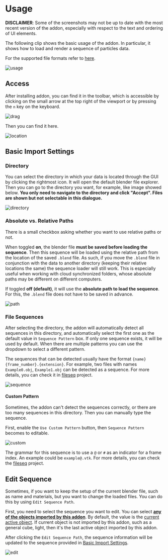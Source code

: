 # Usage
 
**DISCLAIMER**: Some of the screenshots may not be up to date with the most recent version of the addon, especially with respect to the text and ordering of UI elements.

The following clip shows the basic usage of the addon. In particular, it shows how to load and render a sequence of particles data.

For the supported file formats refer to [here](./format.md).

![usage](../images/usage.gif)

## Access

After installing addon, you can find it in the toolbar, which is accessible by clicking on the small arrow at the top right of the viewport or by pressing the `n` key on the keyboard.

![drag](../images/drag.png)

Then you can find it here.

![location](../images/location.png)

## Basic Import Settings

### Directory

You can select the directory in which your data is located through the GUI by clicking the rightmost icon. It will open the default blender file explorer. Then you can go to the directory you want, for example, like image showed below. **You only need to navigate to the directory and click "Accept". Files are shown but not selectable in this dialogue.**

![directory](../images/directory.png)

### Absolute vs. Relative Paths

There is a small checkbox asking whether you want to use relative paths or not.

When toggled **on**, the blender file **must be saved before loading the sequence**. Then this sequence will be loaded using the relative path from the location of the saved `.blend` file. As such, if you move the `.blend` file in conjunction with the data to another directory (keeping their relative locations the same) the sequence loader will still work. This is especially useful when working with cloud synchronized folders, whose absolute paths may be different on different computers.

If toggled **off (default)**, it will use the **absolute path to load the sequence**. For this, the `.blend` file does not have to be saved in advance.

![path](../images/path.png)

### File Sequences

After selecting the directory, the addon will automatically detect all sequences in this directory, and automatically select the first one as the default value in `Sequence Pattern` box. If only one sequence exists, it will be used by default. When there are multiple patterns you can use the dropdown to select a different pattern.

The sequences that can be detected usually have the format `{name}{frame_number}.{extension}`. For example, two files with names `Example0.obj`, `Example1.obj` can be detected as a sequence. For more details, you can check it in [fileseq](https://github.com/justinfx/fileseq) project.

![sequence](../images/sequence.png)

#### Custom Pattern

Sometimes, the addon can't detect the sequences correctly, or there are too many sequences in this directory. Then you can manually type the sequence.

First, enable the `Use Custom Pattern` button, then `Sequence Pattern` becomes to editable.

![custom](../images/custom.png)

The grammar for this sequence is to use a `@` or `#` as an indicator for a frame index. An example could be `example@.vtk`. For more details, you can check the [fileseq](https://github.com/justinfx/fileseq#check-a-directory-for-one-existing-sequence) project.

## Edit Sequence

Sometimes, if you want to keep the setup of the current blender file, such as name and materials, but you want to change the loaded files. You can do this by using `Edit Sequence Path`.

First, you need to select the sequence you want to edit. You can select [**any of the objects imported by this addon**](./list.md). By default, the value is the [current active object](https://docs.blender.org/manual/en/latest/scene_layout/object/selecting.html#selections-and-the-active-object). If current object is not imported by this addon, such as a general cube, light, then it's the last active object imported by this addon.

After clicking the `Edit Sequence Path`, the sequence information will be updated to the sequence provided in [Basic Import Settings](#basic-import-settings).

![edit](../images/edit.png)

